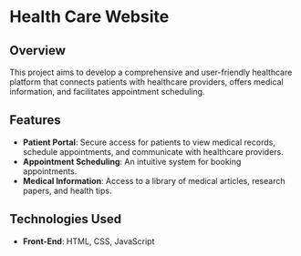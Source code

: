# Health Care Website

## Overview
This project aims to develop a comprehensive and user-friendly healthcare platform that connects patients with healthcare providers, offers medical information, and facilitates appointment scheduling.

## Features
- **Patient Portal**: Secure access for patients to view medical records, schedule appointments, and communicate with healthcare providers.
- **Appointment Scheduling**: An intuitive system for booking appointments.
- **Medical Information**: Access to a library of medical articles, research papers, and health tips.

## Technologies Used
- **Front-End**: HTML, CSS, JavaScript
